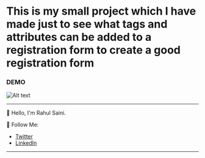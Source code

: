 ## <h1>This is my small project which I have made just to see what tags and attributes can be added to a registration form to create a good registration form</h1>

### DEMO

![Alt text](https://github.com/rahulmeetawa/projects-photos/blob/master/registration-form/registration-form.png)

---

👋 Hello, I'm Rahul Saini.

🚀 Follow Me:

- [Twitter](https://twitter.com/rahumeetawa)
- [LinkedIn](https://www.linkedin.com/in/rahul-saini-3950501a2/)

---
